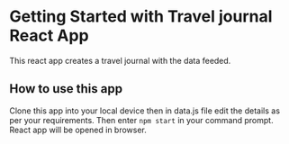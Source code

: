 # Getting Started with Travel journal React App

This react app creates a travel journal with the data feeded.

## How to use this app

Clone this app into your local device then in data.js file edit the details as per your requirements.
Then enter `npm start` in your command prompt. React app will be opened in browser.